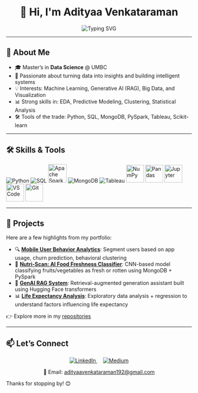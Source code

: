 <h1 align="center">
  👋 Hi, I'm Adityaa Venkataraman
</h1>

<p align="center">
  <img src="https://readme-typing-svg.demolab.com?font=Fira+Code&pause=1000&center=true&vCenter=true&width=500&lines=Data+Analyst;Data+Scientist;AI+Enthusiast" alt="Typing SVG" />
</p>

---

## 🚀 About Me

- 🎓 Master’s in **Data Science** @ UMBC
- 🧠 Passionate about turning data into insights and building intelligent systems
- 💡 Interests: Machine Learning, Generative AI (RAG), Big Data, and Visualization
- 📊 Strong skills in: EDA, Predictive Modeling, Clustering, Statistical Analysis
- 🛠️ Tools of the trade: Python, SQL, MongoDB, PySpark, Tableau, Scikit-learn

---

## 🛠️ Skills & Tools

<p >
  <img src="https://img.icons8.com/color/48/000000/python--v1.png" alt="Python"/>
  <img src="https://img.icons8.com/fluency/48/000000/mysql-logo.png" alt="SQL"/>
    <img src="https://cdn.jsdelivr.net/gh/devicons/devicon/icons/apache/apache-original.svg" alt="Apache Spark" width="50" height="50"/>
  <img src="https://img.icons8.com/color/48/000000/mongodb.png" alt="MongoDB"/>
  <img src="https://img.icons8.com/color/48/000000/tableau-software.png" alt="Tableau"/>
  <img src="https://upload.wikimedia.org/wikipedia/commons/3/31/NumPy_logo_2020.svg" width="48" alt="NumPy"/>
  <img src="https://upload.wikimedia.org/wikipedia/commons/e/ed/Pandas_logo.svg" width="48" alt="Pandas"/>
  <img src="https://upload.wikimedia.org/wikipedia/commons/3/38/Jupyter_logo.svg" width="48" alt="Jupyter"/>
  <img src="https://cdn.jsdelivr.net/gh/devicons/devicon/icons/vscode/vscode-original.svg" width="48" alt="VS Code"/>
  <img src="https://cdn.jsdelivr.net/gh/devicons/devicon/icons/git/git-original.svg" width="48" alt="Git"/>
</p>



---

## 💼 Projects

Here are a few highlights from my portfolio:

- 🔍 **[Mobile User Behavior Analytics](#)**: Segment users based on app usage, churn prediction, behavioral clustering
- 🥦 **[Nutri-Scan: AI Food Freshness Classifier](#)**: CNN-based model classifying fruits/vegetables as fresh or rotten using MongoDB + PySpark
- 🤖 **[GenAI RAG System](#)**: Retrieval-augmented generation assistant built using Hugging Face transformers
- 📊 **[Life Expectancy Analysis](#)**: Exploratory data analysis + regression to understand factors influencing life expectancy

👉 Explore more in my [repositories](https://github.com/adityaavenkataraman192?tab=repositories)

---

## 📫 Let’s Connect

<p align="center">
  <a href="https://www.linkedin.com/in/adityaa-venkataraman" target="_blank">
    <img src="https://img.icons8.com/color/48/000000/linkedin.png" alt="LinkedIn"/>
  </a>
  &nbsp;&nbsp;&nbsp;
  <a href="https://medium.com/@adityaavenkataraman192" target="_blank">
    <img src="https://img.icons8.com/ios-filled/50/000000/medium-logo.png" alt="Medium"/>
  </a>
</p>

<p align="center">
  📧 Email: <a href="mailto:adityaavenkataraman192@gmail.com">adityaavenkataraman192@gmail.com</a>
</p>

Thanks for stopping by! 😊
